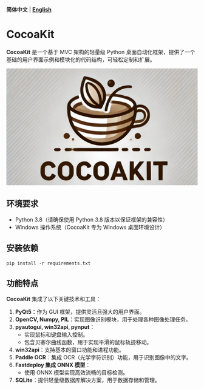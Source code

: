  **简体中文** | **[English](README-en.md)**

# CocoaKit

**CocoaKit** 是一个基于 MVC 架构的轻量级 Python 桌面自动化框架，提供了一个基础的用户界面示例和模块化的代码结构，可轻松定制和扩展。

![CocoaKit Logo](logo.png)

## 环境要求

- Python 3.8（请确保使用 Python 3.8 版本以保证框架的兼容性）
- Windows 操作系统（CocoaKit 专为 Windows 桌面环境设计）

## 安装依赖

```
pip install -r requirements.txt
```

## 功能特点

**CocoaKit** 集成了以下关键技术和工具：

1. **PyQt5**：作为 GUI 框架，提供灵活且强大的用户界面。
2. **OpenCV, Numpy, PIL**：实现图像识别模块，用于处理各种图像处理任务。
3. **pyautogui, win32api, pynput**：
   - 实现鼠标和键盘输入控制。
   - 包含贝塞尔曲线函数，用于实现平滑的鼠标轨迹移动。
4. **win32api**：支持基本的窗口功能和进程功能。
5. **Paddle OCR**：集成 OCR（光学字符识别）功能，用于识别图像中的文字。
6. **Fastdeploy 集成 ONNX 模型**：
   - 使用 ONNX 模型实现高效流畅的目标检测。
7. **SQLite**：提供轻量级数据库解决方案，用于数据存储和管理。
